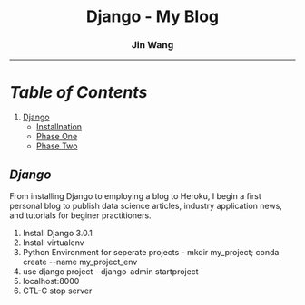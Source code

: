 <center> <h1> Django - My Blog </h1> </center>
<center> <h3>Jin Wang</h3> </center>

---
# _Table of Contents_
1. [Django](#eda)
   * [Installnation](#eda1)
   * [Phase One](#eda2)
   * [Phase Two](#eda3)


## _Django_ <a name="eda"></a>
From installing Django to employing a blog to Heroku, I begin a first personal blog to publish data science articles, industry application news, and tutorials for beginer practitioners.

1. Install Django 3.0.1
2. Install virtualenv
2. Python Environment for seperate projects - mkdir my_project; conda create --name my_project_env
3. use django project - django-admin startproject
4. localhost:8000
5. CTL-C stop server

